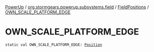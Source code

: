 [PowerUp](../../index.md) / [org.stormgears.powerup.subsystems.field](../index.md) / [FieldPositions](index.md) / [OWN_SCALE_PLATFORM_EDGE](./-o-w-n_-s-c-a-l-e_-p-l-a-t-f-o-r-m_-e-d-g-e.md)

# OWN_SCALE_PLATFORM_EDGE

`static val OWN_SCALE_PLATFORM_EDGE: `[`Position`](../../org.stormgears.powerup.subsystems.navigator/-position/index.md)